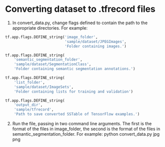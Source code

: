 # Converting dataset to .tfrecord files

1. In convert_data.py, change flags defined to contain the path to the appropriate directories. For example:

```python
tf.app.flags.DEFINE_string('image_folder',
                           'sample/dataset/JPEGImages',
                           'Folder containing images.')

tf.app.flags.DEFINE_string(
    'semantic_segmentation_folder',
    'sample/dataset/SegmentationClass',
    'Folder containing semantic segmentation annotations.')

tf.app.flags.DEFINE_string(
    'list_folder',
    'sample/dataset/ImageSets',
    'Folder containing lists for training and validation')

tf.app.flags.DEFINE_string(
    'output_dir',
    'sample/tfrecord',
    'Path to save converted SSTable of TensorFlow examples.')
```
2. Run the file, passing in two command line arguments. The first is the format of the files in image_folder, the second is the format of the files in semantic_segmentation_folder. For example: python convert_data.py jpg png


